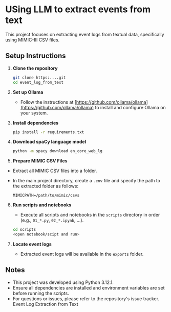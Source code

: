 # USing LLM to extract events from text

This project focuses on extracting event logs from textual data, specifically using MIMIC-III CSV files.

## Setup Instructions

1. **Clone the repository**
    ```bash
    git clone https:....git
    cd event_log_from_text
    ```

2. **Set up Ollama**
    - Follow the instructions at [https://github.com/ollama/ollama](https://github.com/ollama/ollama) to install and configure Ollama on your system.

3. **Install dependencies**
    ```bash
    pip install -r requirements.txt
    ```

4. **Download spaCy language model**
    ```bash
    python -m spacy download en_core_web_lg
    ```

 5. **Prepare MIMIC CSV Files**

- Extract all MIMIC CSV files into a folder.
- In the main project directory, create a `.env` file and specify the path to the extracted folder as follows:

  ```dotenv
  MIMICPATH=/path/to/mimic/csvs

6. **Run scripts and notebooks**
    - Execute all scripts and notebooks in the `scripts` directory in order (e.g., `01_*.py`, `02_*.ipynb`, ...).
    ```bash
    cd scripts
    <open notebook/scipt and run>
    ```

7. **Locate event logs**
    - Extracted event logs will be available in the `exports` folder.

## Notes

- This project was developed using Python 3.12.1.
- Ensure all dependencies are installed and environment variables are set before running the scripts.
- For questions or issues, please refer to the repository's issue tracker. Event Log Extraction from Text
